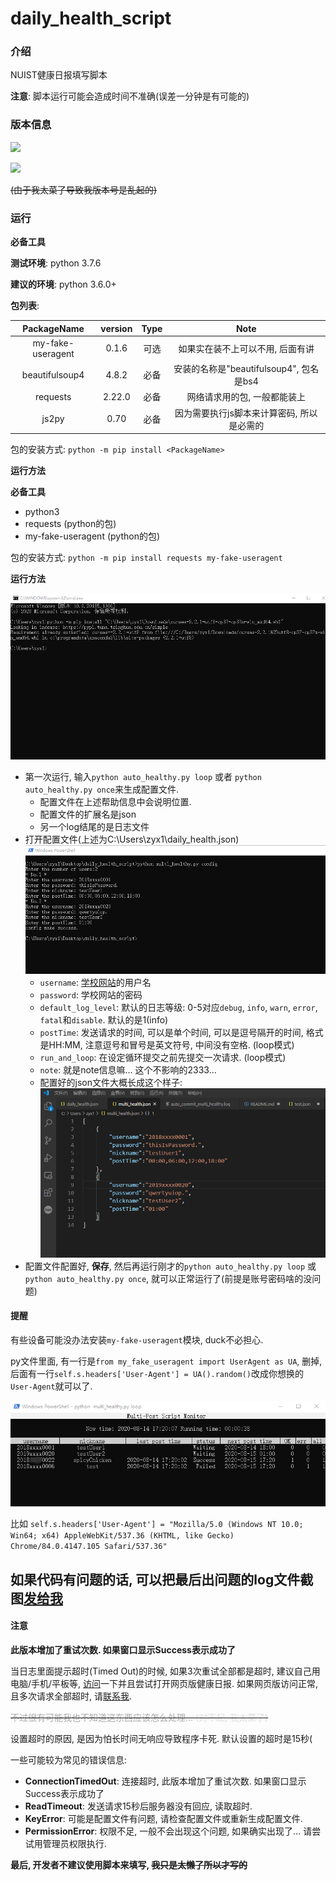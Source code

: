 # daily_health_script

### 介绍
NUIST健康日报填写脚本

**注意**: 脚本运行可能会造成时间不准确(误差一分钟是有可能的)

### 版本信息

[![](https://img.shields.io/badge/当前最新版本-1.0.1-blueviolet)](versions.md "前往版本更新页面")

![](https://img.shields.io/badge/相较于上个版本-有重大更新-important)

~~(由于我太菜了导致我版本号是乱起的)~~

### 运行

**必备工具**

**测试环境**: python 3.7.6

**建议的环境**: python 3.6.0+

**包列表**:

PackageName         | version   | Type  | Note
:---:               | :---:     | :--:  | :---:
my-fake-useragent   | 0.1.6     | 可选  | 如果实在装不上可以不用, 后面有讲
beautifulsoup4      | 4.8.2     | 必备  | 安装的名称是"beautifulsoup4", 包名是bs4
requests            | 2.22.0    | 必备  | 网络请求用的包, 一般都能装上
js2py               | 0.70      | 必备  | 因为需要执行js脚本来计算密码, 所以是必需的


包的安装方式: `python -m pip install <PackageName>`

**运行方法**

**必备工具**
- python3
- requests (python的包)
- my-fake-useragent (python的包)

包的安装方式: `python -m pip install requests my-fake-useragent`

**运行方法**

![初次运行](pics/1.png "初次运行")

- 第一次运行, 输入`python auto_healthy.py loop` 或者 `python auto_healthy.py once`来生成配置文件.
    - 配置文件在上述帮助信息中会说明位置.
    - 配置文件的扩展名是json
    - 另一个log结尾的是日志文件
- 打开配置文件(上述为C:\\Users\\zyx1\\daily_health.json)
![配置文件内容](pics/2.png "配置文件内容")
    - `username`: [学校网站](http://my.nuist.edu.cn)的用户名
    - `password`: 学校网站的密码
    - `default_log_level`: 默认的日志等级: 0-5对应`debug`, `info`, `warn`, `error`, `fatal`和`disable`. 默认的是1(info)
    - `postTime`: 发送请求的时间, 可以是单个时间, 可以是逗号隔开的时间, 格式是HH:MM, 注意逗号和冒号是英文符号, 中间没有空格. (loop模式)
    - `run_and_loop`: 在设定循环提交之前先提交一次请求. (loop模式)
    - `note`: 就是note信息嘛... 这个不影响的2333...
    - 配置好的json文件大概长成这个样子:
![配置好的配置文件](pics/3.png "配置完成的配置文件")
- 配置文件配置好, **保存**, 然后再运行刚才的`python auto_healthy.py loop` 或 `python auto_healthy.py once`, 就可以正常运行了(前提是账号密码啥的没问题)

#### 提醒

有些设备可能没办法安装`my-fake-useragent`模块, duck不必担心.

py文件里面, 有一行是`from my_fake_useragent import UserAgent as UA`, 删掉, 后面有一行`self.s.headers['User-Agent'] = UA().random()`改成你想换的`User-Agent`就可以了.

![位置](pics/4.png "修改的位置")

比如
 `self.s.headers['User-Agent'] = "Mozilla/5.0 (Windows NT 10.0; Win64; x64) AppleWebKit/537.36 (KHTML, like Gecko) Chrome/84.0.4147.105 Safari/537.36"`

## **如果代码有问题的话, 可以把最后出问题的log文件截图[发给我](mailto:happy.rabbit.yy@outlook.com)**

#### 注意

**此版本增加了重试次数. 如果窗口显示Success表示成功了**

当日志里面提示超时(Timed Out)的时候, 如果3次重试全部都是超时, 建议自己用电脑/手机/平板等, [访问](http://my.nuist.edu.cn)一下并且尝试打开网页版健康日报. 如果网页版访问正常, 且多次请求全部超时, 请[联系我](mailto:happy.rabbit.yy@outlook.com).

~~<font color=#aaa>不过很有可能我也不知道这东西应该怎么处理... <font color=#ddd>(对不起, 我太菜了)</font></font>~~

设置超时的原因, 是因为怕长时间无响应导致程序卡死.
默认设置的超时是15秒(

一些可能较为常见的错误信息:
 
- **ConnectionTimedOut**: 连接超时, 此版本增加了重试次数. 如果窗口显示Success表示成功了
- **ReadTimeout**: 发送请求15秒后服务器没有回应, 读取超时. 
- **KeyError**: 可能是配置文件有问题, 请检查配置文件或重新生成配置文件.
- **PermissionError**: 权限不足, 一般不会出现这个问题, 如果确实出现了... 请尝试用管理员权限执行.

**最后, 开发者不建议使用脚本来填写, ~~我只是太懒了所以才写的~~**